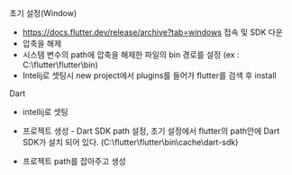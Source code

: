 초기 설정(Window)

- https://docs.flutter.dev/release/archive?tab=windows 접속 및 SDK 다운
- 압축을 해제
- 시스템 변수의 path에 압축을 해제한 파일의 bin 경로를 설정 (ex : C:\flutter\flutter\bin)
- Intelij로 셋팅시 new project에서 plugins를 들어가 flutter를 검색 후 install





Dart

- intellij로 셋팅


- 프로젝트 생성 - Dart SDK path 설정, 초기 설정에서 flutter의 path안에 Dart SDK가 설치 되어 있다. (C:\flutter\flutter\bin\cache\dart-sdk)
- 프로젝트 path를 잡아주고 생성